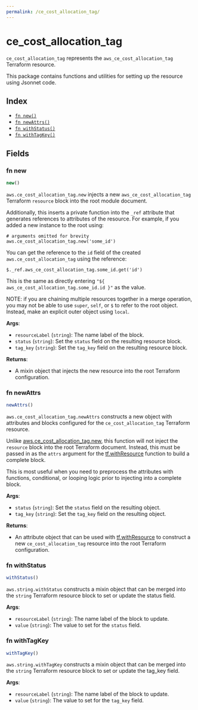 ```yaml
---
permalink: /ce_cost_allocation_tag/
---
```


# ce_cost_allocation_tag

`ce_cost_allocation_tag` represents the `aws_ce_cost_allocation_tag` Terraform resource.



This package contains functions and utilities for setting up the resource using Jsonnet code.


## Index

* [`fn new()`](#fn-new)
* [`fn newAttrs()`](#fn-newattrs)
* [`fn withStatus()`](#fn-withstatus)
* [`fn withTagKey()`](#fn-withtagkey)

## Fields

### fn new

```ts
new()
```


`aws.ce_cost_allocation_tag.new` injects a new `aws_ce_cost_allocation_tag` Terraform `resource`
block into the root module document.

Additionally, this inserts a private function into the `_ref` attribute that generates references to attributes of the
resource. For example, if you added a new instance to the root using:

    # arguments omitted for brevity
    aws.ce_cost_allocation_tag.new('some_id')

You can get the reference to the `id` field of the created `aws.ce_cost_allocation_tag` using the reference:

    $._ref.aws_ce_cost_allocation_tag.some_id.get('id')

This is the same as directly entering `"${ aws_ce_cost_allocation_tag.some_id.id }"` as the value.

NOTE: if you are chaining multiple resources together in a merge operation, you may not be able to use `super`, `self`,
or `$` to refer to the root object. Instead, make an explicit outer object using `local`.

**Args**:
  - `resourceLabel` (`string`): The name label of the block.
  - `status` (`string`): Set the `status` field on the resulting resource block.
  - `tag_key` (`string`): Set the `tag_key` field on the resulting resource block.

**Returns**:
- A mixin object that injects the new resource into the root Terraform configuration.


### fn newAttrs

```ts
newAttrs()
```


`aws.ce_cost_allocation_tag.newAttrs` constructs a new object with attributes and blocks configured for the `ce_cost_allocation_tag`
Terraform resource.

Unlike [aws.ce_cost_allocation_tag.new](#fn-new), this function will not inject the `resource`
block into the root Terraform document. Instead, this must be passed in as the `attrs` argument for the
[tf.withResource](https://github.com/tf-libsonnet/core/tree/main/docs#fn-withresource) function to build a complete block.

This is most useful when you need to preprocess the attributes with functions, conditional, or looping logic prior to
injecting into a complete block.

**Args**:
  - `status` (`string`): Set the `status` field on the resulting object.
  - `tag_key` (`string`): Set the `tag_key` field on the resulting object.

**Returns**:
  - An attribute object that can be used with [tf.withResource](https://github.com/tf-libsonnet/core/tree/main/docs#fn-withresource) to construct a new `ce_cost_allocation_tag` resource into the root Terraform configuration.


### fn withStatus

```ts
withStatus()
```

`aws.string.withStatus` constructs a mixin object that can be merged into the `string`
Terraform resource block to set or update the status field.



**Args**:
  - `resourceLabel` (`string`): The name label of the block to update.
  - `value` (`string`): The value to set for the `status` field.


### fn withTagKey

```ts
withTagKey()
```

`aws.string.withTagKey` constructs a mixin object that can be merged into the `string`
Terraform resource block to set or update the tag_key field.



**Args**:
  - `resourceLabel` (`string`): The name label of the block to update.
  - `value` (`string`): The value to set for the `tag_key` field.
